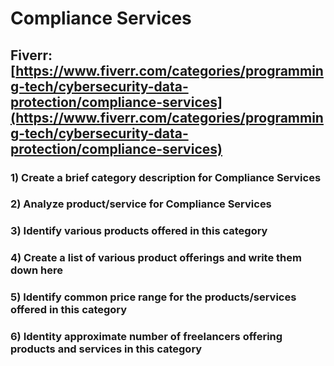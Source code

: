 # Compliance Services
## Fiverr: [https://www.fiverr.com/categories/programming-tech/cybersecurity-data-protection/compliance-services](https://www.fiverr.com/categories/programming-tech/cybersecurity-data-protection/compliance-services)
### 1) Create a brief category description for Compliance Services
### 2) Analyze product/service for Compliance Services
### 3) Identify various products offered in this category
### 4) Create a list of various product offerings and write them down here
### 5) Identify common price range for the products/services offered in this category
### 6) Identity approximate number of freelancers offering products and services in this category
